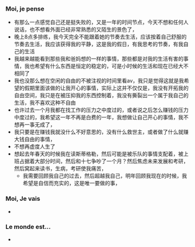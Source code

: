 ### Moi, je pense
- 有那么一点感觉自己还是挺失败的，又是一年的时间节点，今天不想和任何人说话，也不想看外面已经非常熟悉的又陌生的景色了，
- 晚上8点多排练，我今天完全不能跟着她的节奏去生活，应该按着自己舒服的节奏去生活，我应该获得我的平静，这是我的假日，有我思考的节奏，有我自己的生活
- 我越来越能看到那些我和爸妈想的一样的事情，那些都是对我的生活有害的事情，我也希望有什么东西是恒定的稳定的，可是小时候的生活和现在已经大不相同了
- 我也没那么想在空闲的自由的不被注视的时间里看av，我只是觉得这就是我希望的假期里面该做的让我开心的事情，实际上这并不仅仅是，我没有开拓我的自由空间，我只是在被压抑我的东西控制着，我没有撕裂出一个属于我自己的生活，我不喜欢这种不自由
- 也许过去一个月我都在找工作的压力之中度过的，或者说之后怎么赚钱的压力中度过的，我希望这一年不再是白费的一年，我想做让自己开心的事情，我不想再一事无成了，
- 我只要是在赚钱我就没什么不好意思的，没有什么救世主，或者做了什么就赚大钱自由的事情，
- 不想再虚度人生了
- 想起去年春天的时候我在读斯蒂格勒，然后可能是被乐队的事情支配着，被上班占据着大部分时间，然后和十七争吵了一个月？然后焦虑未来发展和考研，然后窝起来读书，生病，考研使我痛苦，
	- 我需要回顾我自己的过去，然后超越我自己，明年回顾我现在的时候，我希望是自信而充实的，这是唯一要做的事，




### Moi, Je vais
- 



### Le monde est...
- 